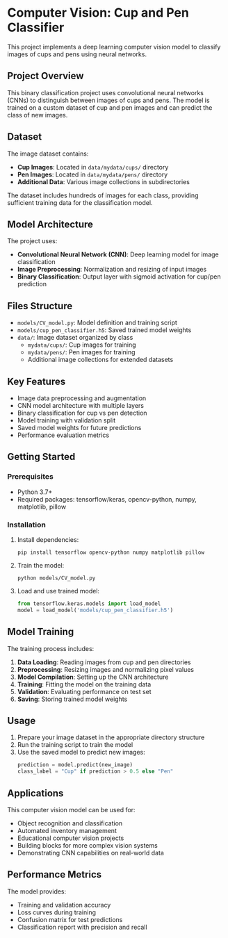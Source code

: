 # Computer Vision: Cup and Pen Classifier

This project implements a deep learning computer vision model to classify images of cups and pens using neural networks.

## Project Overview

This binary classification project uses convolutional neural networks (CNNs) to distinguish between images of cups and pens. The model is trained on a custom dataset of cup and pen images and can predict the class of new images.

## Dataset

The image dataset contains:

- **Cup Images**: Located in `data/mydata/cups/` directory
- **Pen Images**: Located in `data/mydata/pens/` directory
- **Additional Data**: Various image collections in subdirectories

The dataset includes hundreds of images for each class, providing sufficient training data for the classification model.

## Model Architecture

The project uses:
- **Convolutional Neural Network (CNN)**: Deep learning model for image classification
- **Image Preprocessing**: Normalization and resizing of input images
- **Binary Classification**: Output layer with sigmoid activation for cup/pen prediction

## Files Structure

- `models/CV_model.py`: Model definition and training script
- `models/cup_pen_classifier.h5`: Saved trained model weights
- `data/`: Image dataset organized by class
  - `mydata/cups/`: Cup images for training
  - `mydata/pens/`: Pen images for training
  - Additional image collections for extended datasets

## Key Features

- Image data preprocessing and augmentation
- CNN model architecture with multiple layers
- Binary classification for cup vs pen detection
- Model training with validation split
- Saved model weights for future predictions
- Performance evaluation metrics

## Getting Started

### Prerequisites

- Python 3.7+
- Required packages: tensorflow/keras, opencv-python, numpy, matplotlib, pillow

### Installation

1. Install dependencies:
   ```
   pip install tensorflow opencv-python numpy matplotlib pillow
   ```

2. Train the model:
   ```
   python models/CV_model.py
   ```

3. Load and use trained model:
   ```python
   from tensorflow.keras.models import load_model
   model = load_model('models/cup_pen_classifier.h5')
   ```

## Model Training

The training process includes:
1. **Data Loading**: Reading images from cup and pen directories
2. **Preprocessing**: Resizing images and normalizing pixel values
3. **Model Compilation**: Setting up the CNN architecture
4. **Training**: Fitting the model on the training data
5. **Validation**: Evaluating performance on test set
6. **Saving**: Storing trained model weights

## Usage

1. Prepare your image dataset in the appropriate directory structure
2. Run the training script to train the model
3. Use the saved model to predict new images:
   ```python
   prediction = model.predict(new_image)
   class_label = "Cup" if prediction > 0.5 else "Pen"
   ```

## Applications

This computer vision model can be used for:
- Object recognition and classification
- Automated inventory management
- Educational computer vision projects
- Building blocks for more complex vision systems
- Demonstrating CNN capabilities on real-world data

## Performance Metrics

The model provides:
- Training and validation accuracy
- Loss curves during training
- Confusion matrix for test predictions
- Classification report with precision and recall
